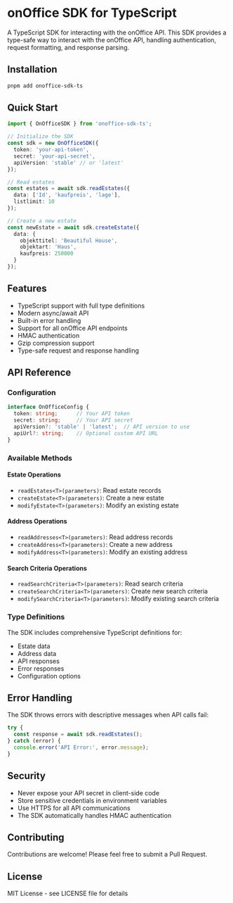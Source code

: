 # onOffice SDK for TypeScript

A TypeScript SDK for interacting with the onOffice API. This SDK provides a type-safe way to interact with the onOffice API, handling authentication, request formatting, and response parsing.

## Installation

```bash
pnpm add onoffice-sdk-ts
```

## Quick Start

```typescript
import { OnOfficeSDK } from 'onoffice-sdk-ts';

// Initialize the SDK
const sdk = new OnOfficeSDK({
  token: 'your-api-token',
  secret: 'your-api-secret',
  apiVersion: 'stable' // or 'latest'
});

// Read estates
const estates = await sdk.readEstates({
  data: ['Id', 'kaufpreis', 'lage'],
  listlimit: 10
});

// Create a new estate
const newEstate = await sdk.createEstate({
  data: {
    objekttitel: 'Beautiful House',
    objektart: 'Haus',
    kaufpreis: 250000
  }
});
```

## Features

- TypeScript support with full type definitions
- Modern async/await API
- Built-in error handling
- Support for all onOffice API endpoints
- HMAC authentication
- Gzip compression support
- Type-safe request and response handling

## API Reference

### Configuration

```typescript
interface OnOfficeConfig {
  token: string;      // Your API token
  secret: string;     // Your API secret
  apiVersion?: 'stable' | 'latest';  // API version to use
  apiUrl?: string;    // Optional custom API URL
}
```

### Available Methods

#### Estate Operations
- `readEstates<T>(parameters)`: Read estate records
- `createEstate<T>(parameters)`: Create a new estate
- `modifyEstate<T>(parameters)`: Modify an existing estate

#### Address Operations
- `readAddresses<T>(parameters)`: Read address records
- `createAddress<T>(parameters)`: Create a new address
- `modifyAddress<T>(parameters)`: Modify an existing address

#### Search Criteria Operations
- `readSearchCriteria<T>(parameters)`: Read search criteria
- `createSearchCriteria<T>(parameters)`: Create new search criteria
- `modifySearchCriteria<T>(parameters)`: Modify existing search criteria

### Type Definitions

The SDK includes comprehensive TypeScript definitions for:
- Estate data
- Address data
- API responses
- Error responses
- Configuration options

## Error Handling

The SDK throws errors with descriptive messages when API calls fail:

```typescript
try {
  const response = await sdk.readEstates();
} catch (error) {
  console.error('API Error:', error.message);
}
```

## Security

- Never expose your API secret in client-side code
- Store sensitive credentials in environment variables
- Use HTTPS for all API communications
- The SDK automatically handles HMAC authentication

## Contributing

Contributions are welcome! Please feel free to submit a Pull Request.

## License

MIT License - see LICENSE file for details 